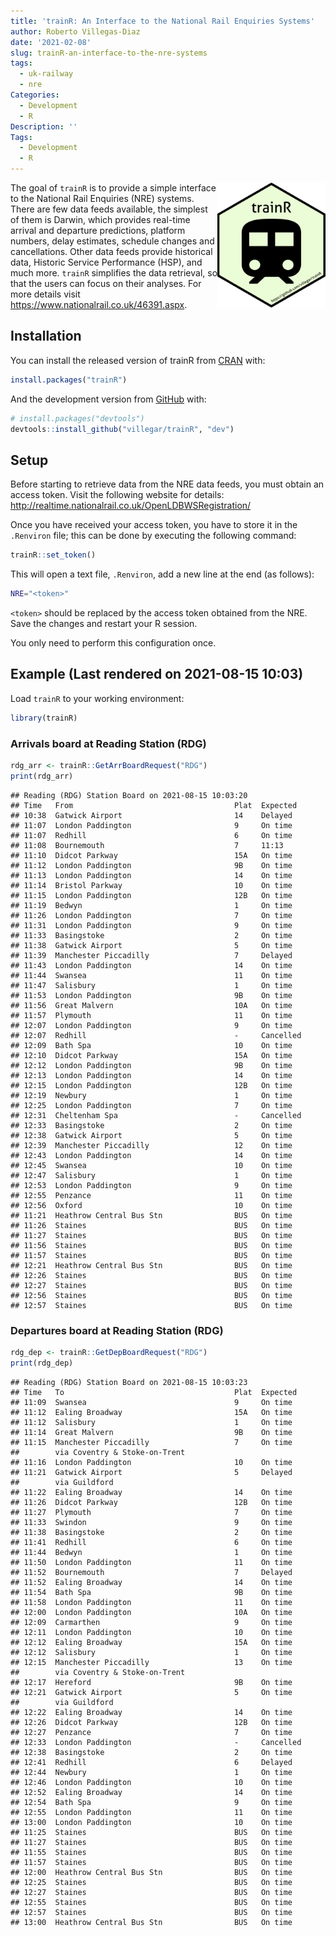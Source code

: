 ```yaml
---
title: 'trainR: An Interface to the National Rail Enquiries Systems'
author: Roberto Villegas-Diaz
date: '2021-02-08'
slug: trainR-an-interface-to-the-nre-systems
tags:
  - uk-railway
  - nre
Categories:
  - Development
  - R
Description: ''
Tags:
  - Development
  - R
---
```


<img src="https://raw.githubusercontent.com/villegar/trainR/main/inst/images/logo.png" alt="logo" align="right" height=200px/>

The goal of `trainR` is to provide a simple interface to the 
National Rail Enquiries (NRE) systems. There are few data feeds 
available, the simplest of them is Darwin, which provides real-time 
arrival and departure predictions, platform numbers, delay estimates, 
schedule changes and cancellations. Other data feeds provide historical 
data, Historic Service Performance (HSP), and much more. `trainR` 
simplifies the data retrieval, so that the users can focus on their 
analyses. For more details visit 
https://www.nationalrail.co.uk/46391.aspx.

## Installation

You can install the released version of trainR from [CRAN](https://CRAN.R-project.org) with:

``` r
install.packages("trainR")
```

And the development version from [GitHub](https://github.com/) with:

``` r
# install.packages("devtools")
devtools::install_github("villegar/trainR", "dev")
```

## Setup
Before starting to retrieve data from the NRE data feeds, you must obtain an access token. 
Visit the following website for details: http://realtime.nationalrail.co.uk/OpenLDBWSRegistration/

Once you have received your access token, you have to store it in the `.Renviron` file; this can be 
done by executing the following command:


```r
trainR::set_token()
```

This will open a text file, `.Renviron`, add a new line at the end (as follows):

```bash
NRE="<token>"
```

`<token>` should be replaced by the access token obtained from the NRE. Save the changes and restart 
your R session.

You only need to perform this configuration once.

## Example (Last rendered on 2021-08-15 10:03)

Load `trainR` to your working environment:

```r
library(trainR)
```

### Arrivals board at Reading Station (RDG)


```r
rdg_arr <- trainR::GetArrBoardRequest("RDG")
print(rdg_arr)
```

```
## Reading (RDG) Station Board on 2021-08-15 10:03:20
## Time   From                                    Plat  Expected
## 10:38  Gatwick Airport                         14    Delayed
## 11:07  London Paddington                       9     On time
## 11:07  Redhill                                 6     On time
## 11:08  Bournemouth                             7     11:13
## 11:10  Didcot Parkway                          15A   On time
## 11:12  London Paddington                       9B    On time
## 11:13  London Paddington                       14    On time
## 11:14  Bristol Parkway                         10    On time
## 11:15  London Paddington                       12B   On time
## 11:19  Bedwyn                                  1     On time
## 11:26  London Paddington                       7     On time
## 11:31  London Paddington                       9     On time
## 11:33  Basingstoke                             2     On time
## 11:38  Gatwick Airport                         5     On time
## 11:39  Manchester Piccadilly                   7     Delayed
## 11:43  London Paddington                       14    On time
## 11:44  Swansea                                 11    On time
## 11:47  Salisbury                               1     On time
## 11:53  London Paddington                       9B    On time
## 11:56  Great Malvern                           10A   On time
## 11:57  Plymouth                                11    On time
## 12:07  London Paddington                       9     On time
## 12:07  Redhill                                 -     Cancelled
## 12:09  Bath Spa                                10    On time
## 12:10  Didcot Parkway                          15A   On time
## 12:12  London Paddington                       9B    On time
## 12:13  London Paddington                       14    On time
## 12:15  London Paddington                       12B   On time
## 12:19  Newbury                                 1     On time
## 12:25  London Paddington                       7     On time
## 12:31  Cheltenham Spa                          -     Cancelled
## 12:33  Basingstoke                             2     On time
## 12:38  Gatwick Airport                         5     On time
## 12:39  Manchester Piccadilly                   12    On time
## 12:43  London Paddington                       14    On time
## 12:45  Swansea                                 10    On time
## 12:47  Salisbury                               1     On time
## 12:53  London Paddington                       9     On time
## 12:55  Penzance                                11    On time
## 12:56  Oxford                                  10    On time
## 11:21  Heathrow Central Bus Stn                BUS   On time
## 11:26  Staines                                 BUS   On time
## 11:27  Staines                                 BUS   On time
## 11:56  Staines                                 BUS   On time
## 11:57  Staines                                 BUS   On time
## 12:21  Heathrow Central Bus Stn                BUS   On time
## 12:26  Staines                                 BUS   On time
## 12:27  Staines                                 BUS   On time
## 12:56  Staines                                 BUS   On time
## 12:57  Staines                                 BUS   On time
```

### Departures board at Reading Station (RDG)


```r
rdg_dep <- trainR::GetDepBoardRequest("RDG")
print(rdg_dep)
```

```
## Reading (RDG) Station Board on 2021-08-15 10:03:23
## Time   To                                      Plat  Expected
## 11:09  Swansea                                 9     On time
## 11:12  Ealing Broadway                         15A   On time
## 11:12  Salisbury                               1     On time
## 11:14  Great Malvern                           9B    On time
## 11:15  Manchester Piccadilly                   7     On time
##        via Coventry & Stoke-on-Trent           
## 11:16  London Paddington                       10    On time
## 11:21  Gatwick Airport                         5     Delayed
##        via Guildford                           
## 11:22  Ealing Broadway                         14    On time
## 11:26  Didcot Parkway                          12B   On time
## 11:27  Plymouth                                7     On time
## 11:33  Swindon                                 9     On time
## 11:38  Basingstoke                             2     On time
## 11:41  Redhill                                 6     On time
## 11:44  Bedwyn                                  1     On time
## 11:50  London Paddington                       11    On time
## 11:52  Bournemouth                             7     Delayed
## 11:52  Ealing Broadway                         14    On time
## 11:54  Bath Spa                                9B    On time
## 11:58  London Paddington                       11    On time
## 12:00  London Paddington                       10A   On time
## 12:09  Carmarthen                              9     On time
## 12:11  London Paddington                       10    On time
## 12:12  Ealing Broadway                         15A   On time
## 12:12  Salisbury                               1     On time
## 12:15  Manchester Piccadilly                   13    On time
##        via Coventry & Stoke-on-Trent           
## 12:17  Hereford                                9B    On time
## 12:21  Gatwick Airport                         5     On time
##        via Guildford                           
## 12:22  Ealing Broadway                         14    On time
## 12:26  Didcot Parkway                          12B   On time
## 12:27  Penzance                                7     On time
## 12:33  London Paddington                       -     Cancelled
## 12:38  Basingstoke                             2     On time
## 12:41  Redhill                                 6     Delayed
## 12:44  Newbury                                 1     On time
## 12:46  London Paddington                       10    On time
## 12:52  Ealing Broadway                         14    On time
## 12:54  Bath Spa                                9     On time
## 12:55  London Paddington                       11    On time
## 13:00  London Paddington                       10    On time
## 11:25  Staines                                 BUS   On time
## 11:27  Staines                                 BUS   On time
## 11:55  Staines                                 BUS   On time
## 11:57  Staines                                 BUS   On time
## 12:00  Heathrow Central Bus Stn                BUS   On time
## 12:25  Staines                                 BUS   On time
## 12:27  Staines                                 BUS   On time
## 12:55  Staines                                 BUS   On time
## 12:57  Staines                                 BUS   On time
## 13:00  Heathrow Central Bus Stn                BUS   On time
```
